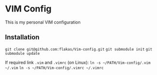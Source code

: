VIM Config
==========
This is my personal VIM configuration

Installation
------------

`git clone git@github.com:flakas/Vim-config.git`
`git submodule init`
`git submodule update`

If required link `.vim` and `.vimrc` (on Linux):
`ln -s ~/PATH/Vim-config/.vim ~/.vim`
`ln -s ~/PATH/Vim-config/.vimrc ~/.vimrc`
